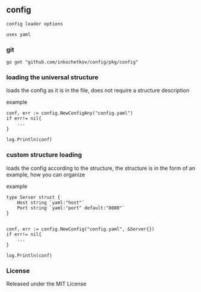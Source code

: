 ## config

    config loader options

    uses yaml 

### git

    go get "github.com/inkochetkov/config/pkg/config"

### loading the universal structure

loads the config as it is in the file, does not require a structure description

example

    conf, err := config.NewConfigAny("config.yaml")
    if err!= nil{
        ...
    }

    log.Println(conf)

### custom structure loading 

loads the config according to the structure, the structure is in the form of an example, how you can organize

example

    type Server struct {
	    Host string `yaml:"host"`
	    Port string `yaml:"port" default:"8080"`
    }


    conf, err := config.NewConfig("config.yaml", &Server{})
    if err!= nil{
        ...
    }

    log.Println(conf)

### License

Released under the MIT License